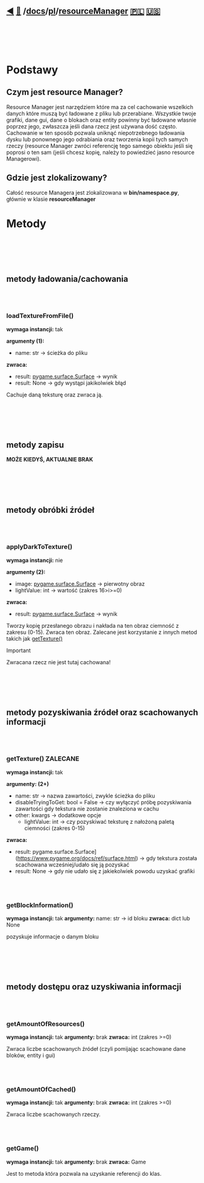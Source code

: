 ## [◀️](/docs/index.md) [📑](/docs/index.md) /[docs](/docs/index.md)/[pl](/docs/pl/index.md)/[resourceManager](/docs/pl/resourceManager.md) [🇵🇱](/docs/pl/resourceManager.md) 󠁧[🇺🇸](/docs/en/resourceManager.md)
<br><br><br><br>

# Podstawy

## Czym jest resource Manager?

Resource Manager jest narzędziem które ma za cel cachowanie wszelkich danych które muszą być ładowane z pliku lub przerabiane. Wszystkie twoje grafiki, dane gui, dane o blokach oraz entity powinny być ładowane własnie poprzez jego, zwłaszcza jeśli dana rzecz jest używana dość często. Cachowanie w ten sposób pozwala uniknąć niepotrzebnego ładowania dysku lub ponownego jego odrabiania oraz tworzenia kopii tych samych rzeczy (resource Manager zwróci referencję tego samego obiektu jeśli się poprosi o ten sam (jeśli chcesz kopię, należy to powiedzieć jasno resource Managerowi). 

## Gdzie jest zlokalizowany?

Całość resource Managera jest zlokalizowana w **bin/namespace.py**, głównie w klasie **resourceManager**



# Metody

<br><br><br><br>
## metody ładowania/cachowania

<br><br>
### loadTextureFromFile()

**wymaga instancji:** tak

**argumenty (1):**
* name: str -> ścieżka do pliku
  
**zwraca:** 
* result: [pygame.surface.Surface](https://www.pygame.org/docs/ref/surface.html) -> wynik
* result: None -> gdy wystąpi jakikolwiek błąd

Cachuje daną teksturę oraz zwraca ją.


<br><br><br><br>
## metody zapisu

**MOŻE KIEDYŚ, AKTUALNIE BRAK**

<br><br><br><br>
## metody obróbki źródeł

<br><br>
### applyDarkToTexture()

**wymaga instancji:** nie

**argumenty (2):**
* image: [pygame.surface.Surface](https://www.pygame.org/docs/ref/surface.html) -> pierwotny obraz
* lightValue: int -> wartość (zakres 16>i>=0)
  
**zwraca:** 
* result: [pygame.surface.Surface](https://www.pygame.org/docs/ref/surface.html) -> wynik

Tworzy kopię przesłanego obrazu i nakłada na ten obraz ciemność z zakresu (0-15). Zwraca ten obraz. Zalecane jest korzystanie z innych metod takich jak [getTexture()](docs/pl/resourceManager.md#getTexture())

> [!IMPORTANT]  
> Zwracana rzecz nie jest tutaj cachowana!

<br><br><br><br>
## metody pozyskiwania źródeł oraz scachowanych informacji

<br><br>
### getTexture() **ZALECANE**

**wymaga instancji:** tak

**argumenty: (2+)**
* name: str -> nazwa zawartości, zwykle ścieżka do pliku
* disableTryingToGet: bool = False -> czy wyłączyć próbę pozyskiwania zawartości gdy tekstura nie zostanie znaleziona w cachu 
* other: kwargs -> dodatkowe opcje
  - lightValue: int -> czy pozyskiwać teksturę z nałożoną paletą ciemności (zakres 0-15)

**zwraca:**
* result: pygame.surface.Surface](https://www.pygame.org/docs/ref/surface.html) -> gdy tekstura została scachowana wcześniej/udało się ją pozyskać
* result: None -> gdy nie udało się z jakiekolwiek powodu uzyskać grafiki

<br><br>
### getBlockInformation()
**wymaga instancji:** tak
**argumenty:** name: str -> id bloku
**zwraca:** dict lub None

pozyskuje informacje o danym bloku


<br><br><br><br>


## metody dostępu oraz uzyskiwania informacji

<br><br>
### getAmountOfResources()

**wymaga instancji:** tak
**argumenty:** brak
**zwraca:** int (zakres >=0)

Zwraca liczbe scachowanych źródeł (czyli pomijając scachowane dane bloków, entity i gui)


<br><br>
### getAmountOfCached()

**wymaga instancji:** tak
**argumenty:** brak
**zwraca:** int (zakres >=0)

Zwraca liczbe scachowanych rzeczy.


<br><br>
### getGame()

**wymaga instancji:** tak
**argumenty:** brak
**zwraca:** Game

Jest to metoda która pozwala na uzyskanie referencji do klas.
